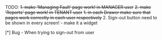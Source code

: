 TODO:
~~1. make 'Managing Fault' page work! in MANAGER user~~
~~2. make 'Reports' page work! in TENANT user~~
~~1. in each Drawer make sure that pages work correctly in each user respectively~~
2. Sign-out button need to be shown in every screen! - make it a widget

[*] Bug - When trying to sign-out from user
